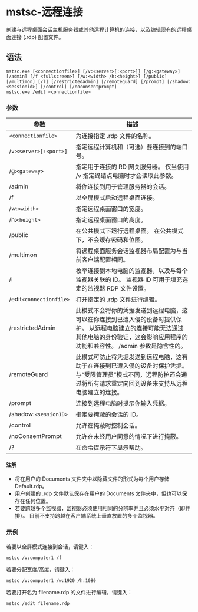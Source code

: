 # mstsc-远程连接

创建与远程桌面会话主机服务器或其他远程计算机的连接，以及编辑现有的远程桌面连接 (.rdp) 配置文件。

## 语法

```
mstsc.exe [<connectionfile>] [/v:<server>[:<port>]] [/g:<gateway>] [/admin] [/f <fullscreen>] [/w:<width> /h:<height>] [/public] [/multimon] [/l] [/restrictedadmin] [/remoteguard] [/prompt] [/shadow:<sessionid>] [/control] [/noconsentprompt]
mstsc.exe /edit <connectionfile> 
```

### 参数

|参数|描述|
| ------------------| ---------------------------------------------------------------------------------------------------------------------------------------------------------------------------------------------|
|​`<connectionfile>`​|为连接指定 .rdp 文件的名称。|
|/v:`<server>[:<port>]`​|指定远程计算机和（可选）要连接到的端口号。|
|/g:`<gateway>`​|指定用于连接的 RD 网关服务器。 仅当使用 /v 指定终结点电脑时才会读取此参数。|
|/admin|将你连接到用于管理服务器的会话。|
|/f|以全屏模式启动远程桌面连接。|
|/w:`<width>`​|指定远程桌面窗口的宽度。|
|/h:`<height>`​|指定远程桌面窗口的高度。|
|/public|在公共模式下运行远程桌面。 在公共模式下，不会缓存密码和位图。|
|/multimon|将远程桌面服务会话监视器布局配置为与当前客户端配置相同。|
|/l|枚举连接到本地电脑的监视器，以及与每个监视器关联的 ID。 监视器 ID 可用于填充选定的监视器 RDP 文件设置。|
|/edit`<connectionfile>`​|打开指定的 .rdp 文件进行编辑。|
|/restrictedAdmin|此模式不会将你的凭据发送到远程电脑，这可以在你连接到已遭入侵的设备时提供保护。 从远程电脑建立的连接可能无法通过其他电脑的身份验证，这会影响应用程序的功能和兼容性。 /admin 参数是隐含性的。|
|/remoteGuard|此模式可防止将凭据发送到远程电脑，这有助于在连接到已遭入侵的设备时保护凭据。 与“受限管理员”模式不同，远程防护还会通过将所有请求重定向回到设备来支持从远程电脑建立的连接。|
|/prompt|连接到远程电脑时提示你输入凭据。|
|/shadow:`<sessionID>`​|指定要掩蔽的会话的 ID。|
|/control|允许在掩蔽时控制会话。|
|/noConsentPrompt|允许在未经用户同意的情况下进行掩蔽。|
|/?|在命令提示符下显示帮助。|

#### 注解

* 将在用户的 Documents 文件夹中以隐藏文件的形式为每个用户存储 Default.rdp。
* 用户创建的 .rdp 文件默认保存在用户的 Documents 文件夹中，但也可以保存在任何位置。
* 若要跨越多个监视器，监视器必须使用相同的分辨率并且必须水平对齐（即并排）。 目前不支持跨越在客户端系统上垂直放置的多个监视器。

### 示例

若要以全屏模式连接到会话，请键入：

```
mstsc /v:computer1 /f
```

若要分配宽度/高度，请键入：

```
mstsc /v:computer1 /w:1920 /h:1080
```

若要打开名为 filename.rdp 的文件进行编辑，请键入：

```
mstsc /edit filename.rdp
```

‍
